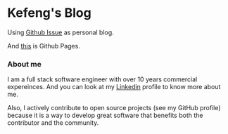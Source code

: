 # Kefeng's Blog

Using [Github Issue](https://github.com/kdeng/blogs/issues) as personal blog.

And [this](https://kdeng.github.io/my-blogs/) is Github Pages.

### About me

I am a full stack software engineer with over 10 years commercial expereinces. And you can look at my [Linkedin](https://www.linkedin.com/in/dengkefeng/) profile to know more about me.

Also, I actively contribute to open source projects (see my GitHub profile) because it is a way to develop great software that benefits both the contributor and the community. 
